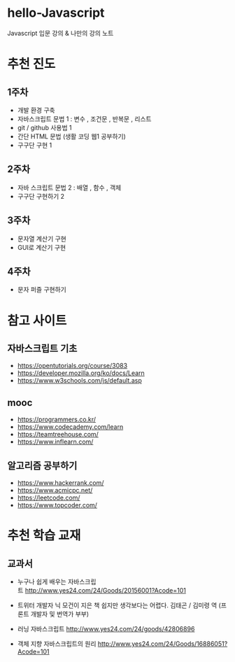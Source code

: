 # hello-Javascript
Javascript 입문 강의 & 나만의 강의 노트


# 추천 진도 

## 1주차 

- 개발 환경 구축 
- 자바스크립트 문법 1 : 변수 , 조건문 , 반복문 , 리스트 
- git / github 사용법 1
- 간단 HTML 문법 (생활 코딩 웹1 공부하기)
- 구구단 구현 1

## 2주차

- 자바 스크립트 문법 2 : 배열 , 함수 , 객체 
- 구구단 구현하기 2 

## 3주차

- 문자열 계산기 구현 
- GUI로 계산기 구현

## 4주차 
- 문자 퍼즐 구현하기 


# 참고 사이트

## 자바스크립트 기초
- https://opentutorials.org/course/3083
- https://developer.mozilla.org/ko/docs/Learn
- https://www.w3schools.com/js/default.asp

## mooc
- https://programmers.co.kr/
- https://www.codecademy.com/learn
- https://teamtreehouse.com/
- https://www.inflearn.com/

## 알고리즘 공부하기
- https://www.hackerrank.com/
- https://www.acmicpc.net/
- https://leetcode.com/
- https://www.topcoder.com/

# 추천 학습 교재

## 교과서
- 누구나 쉽게 배우는 자바스크립트 http://www.yes24.com/24/Goods/20156001?Acode=101

- 트위터 개발자 닉 모건이 지은 책 쉽지만 생각보다는 어렵다. 김태곤 / 김미령 역 (프론트 개발자 및 번역가 부부)
- 러닝 자바스크립트
http://www.yes24.com/24/goods/42806896
- 객체 지향 자바스크립트의 원리
http://www.yes24.com/24/Goods/16886051?Acode=101
